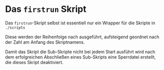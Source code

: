 # Das `firstrun` Skript

Das `firstrun`-Skript selbst ist essentiell nur ein Wrapper für die Skripte in `./scripts`

Diese werden der Reihenfolge nach ausgeführt, aufsteigend geordnet nach der Zahl am Anfang des Skriptnamens.

Damit das Skript die Sub-Skripte nicht bei jedem Start ausführt wird nach dem erfolgreichen Abschließen eines Sub-Skripts eine Sperrdatei erstellt, die dieses Skript deaktiviert.